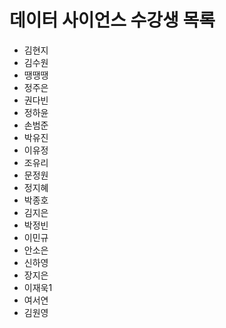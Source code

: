﻿# 데이터 사이언스 수강생 목록

- 김현지
- 김수원
- 땡땡땡
- 정주은
- 권다빈
- 정하윤
- 손범준
- 박유진
- 이유정
- 조유리
- 문정원
- 정지혜
- 박종호
- 김지은
- 박정빈
- 이민규
- 안소은
- 신하영
- 장지은
- 이재욱1
- 여서연
- 김원영
